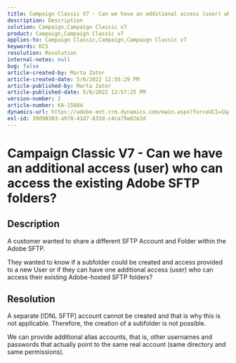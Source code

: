 ```yaml
---
title: Campaign Classic V7 - Can we have an additional access (user) who can access the existing Adobe SFTP folders?
description: Description
solution: Campaign,Campaign Classic v7
product: Campaign,Campaign Classic v7
applies-to: Campaign Classic,Campaign,Campaign Classic v7
keywords: KCS
resolution: Resolution
internal-notes: null
bug: false
article-created-by: Marta Zator
article-created-date: 5/6/2022 12:55:29 PM
article-published-by: Marta Zator
article-published-date: 5/6/2022 12:57:25 PM
version-number: 2
article-number: KA-15084
dynamics-url: https://adobe-ent.crm.dynamics.com/main.aspx?forceUCI=1&pagetype=entityrecord&etn=knowledgearticle&id=7c7db8ca-3bcd-ec11-a7b5-6045bd00dbbc
exl-id: 39d98303-a978-41d7-833d-c4ca79a62e2d
---
```

# Campaign Classic V7 - Can we have an additional access (user) who can access the existing Adobe SFTP folders?

## Description


A customer wanted to share a different SFTP Account and Folder within the Adobe SFTP.

They wanted to know if a subfolder could be created and access provided to a new User or if they can have one additional access (user) who can access their existing Adobe-hosted SFTP folders?


## Resolution


A separate [!DNL SFTP] account cannot be created and that is why this is not applicable. Therefore, the creation of a subfolder is not possible.

We can provide additional alias accounts, that is, other usernames and passwords that actually point to the same real account (same directory and same permissions).
